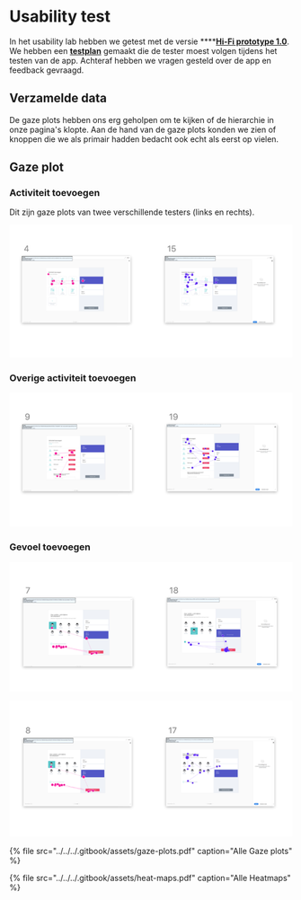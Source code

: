 # Usability test

In het usability lab hebben we getest met de versie ****[**Hi-Fi prototype 1.0**](../). We hebben een [**testplan**](testplan.md) gemaakt die de tester moest volgen tijdens het testen van de app. Achteraf hebben we vragen gesteld over de app en feedback gevraagd. 

## Verzamelde data

De gaze plots hebben ons erg geholpen om te kijken of de hierarchie in onze pagina's klopte. Aan de hand van de gaze plots konden we zien of knoppen die we als primair hadden bedacht ook echt als eerst op vielen.

## Gaze plot

### Activiteit toevoegen

Dit zijn gaze plots van twee verschillende testers \(links en rechts\).

![](../../../.gitbook/assets/schermafbeelding-2019-01-18-om-11.33.31.png)

### Overige activiteit toevoegen

![](../../../.gitbook/assets/schermafbeelding-2019-01-18-om-11.33.41.png)

### Gevoel toevoegen

![](../../../.gitbook/assets/schermafbeelding-2019-01-18-om-11.33.36.png)

![](../../../.gitbook/assets/schermafbeelding-2019-01-18-om-11.50.00.png)

{% file src="../../../.gitbook/assets/gaze-plots.pdf" caption="Alle Gaze plots" %}

{% file src="../../../.gitbook/assets/heat-maps.pdf" caption="Alle Heatmaps" %}

